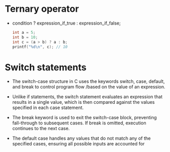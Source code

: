 # Ternary operator

* condition ? expression_if_true : expression_if_false;

  ```c
  int a = 5;
  int b = 10;
  int c = (a > b) ? a : b;
  printf("%d\n", c); // 10
  ```

# Switch statements

* The switch-case structure in C uses the keywords switch, case, default, and break to control program flow /based on the value of an expression.

* Unlike if statements, the switch statement evaluates an expression that results in a single value, which is then compared against the values specified in each case statement.

* The break keyword is used to exit the switch-case block, preventing fall-through to subsequent cases. If break is omitted, execution continues to the next case.

* The default case handles any values that do not match any of the specified cases, ensuring all possible inputs are accounted for